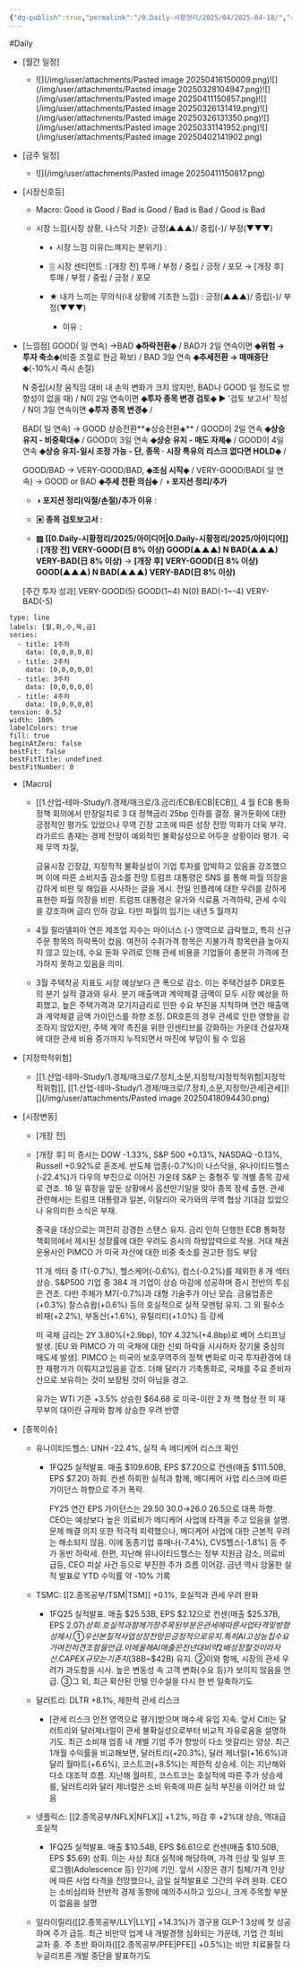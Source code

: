 ```yaml
---
{"dg-publish":true,"permalink":"/0.Daily-시황정리/2025/04/2025-04-18/","created":"2025-04-14T11:02:56.598+09:00","updated":"2025-08-13T15:19:53.982+09:00"}
---
```


#Daily 


- [월간 일정]
	- ![](/img/user/attachments/Pasted image 20250416150009.png)![](/img/user/attachments/Pasted image 20250328104947.png)![](/img/user/attachments/Pasted image 20250411150857.png)![](/img/user/attachments/Pasted image 20250326131419.png)![](/img/user/attachments/Pasted image 20250326131350.png)![](/img/user/attachments/Pasted image 20250331141952.png)![](/img/user/attachments/Pasted image 20250402141902.png)

- [금주 일정]
	- ![](/img/user/attachments/Pasted image 20250411150817.png)
		



- [시장신호등]
	- Macro: Good is Good / Bad is Good / Bad is Bad / Good is Bad
	  
	- 시장 느낌(시장 상황, 나스닥 기준): 긍정(▲▲▲)/ 중립(-)/ 부정(▼▼▼)
	  
		- ◐ 시장 느낌 이유(느껴지는 분위기) :
		  
		- ▒ 시장 센티먼트 : [개장 전] 투매 / 부정 / 중립 / 긍정 / 포모 → [개장 후] 투매 / 부정 / 중립 / 긍정 / 포모 
		  
		- ★ 내가 느끼는 무의식(내 상황에 기초한 느낌) : 긍정(▲▲▲)/ 중립(-)/ 부정(▼▼▼)
			- 이유 : 




- [느낌점] GOOD( 일 연속) →BAD **◈하락전환◈** / BAD가 2일 연속이면 **◈위험 → 투자 축소◈**(비중 조절로 현금 확보) / BAD 3일 연속 **◈추세전환 → 매매중단◈**(-10%시 즉시 손절) 
  
  N 중립(시장 움직임 대비 내 손익 변화가 크지 않지만, BAD나 GOOD 일 정도로 방향성이 없을 때) / N이 2일 연속이면  **◈투자 종목 변경 검토◈** ▶ '검토 보고서' 작성 / N이 3일 연속이면  **◈투자 종목 변경◈**  /
  
   BAD( 일 연속) → GOOD 상승전환**◈상승전환◈** / GOOD이 2일 연속 **◈상승 유지 - 비중확대◈**  / GOOD이 3일 연속 **◈상승 유지 - 매도 자제◈** / GOOD이 4일 연속 **◈상승 유지-일시 조정 가능 - 단, 종목 · 시장 특유의 리스크 없다면 HOLD◈** / 
  
  GOOD/BAD → VERY-GOOD/BAD, **◈조심 시작◈** /  VERY-GOOD/BAD(  일 연속) → GOOD or BAD  **◈추세 전환 의심◈** / **◑ 포지션 정리/추가**
  
	- **◑ 포지션 정리(익절/손절)/추가 이유** : 
	  
	- **▣ 종목 검토보고서** : 
	  
	- **▨ [[0.Daily-시황정리/2025/아이디어\|0.Daily-시황정리/2025/아이디어]] : [개장 전] VERY-GOOD(日 8% 이상) GOOD(▲▲▲)  N  BAD(▲▲▲) VERY-BAD(日 8% 이상)** → **[개장 후] VERY-GOOD(日 8% 이상) GOOD(▲▲▲)  N  BAD(▲▲▲) VERY-BAD(日 8% 이상)**
	   
	[주간 투자 성과] VERY-GOOD(5) GOOD(1~4)  N(0)  BAD(-1~-4) VERY-BAD(-5)

```chart
type: line
labels: [월,화,수,목,금]
series:
  - title: 1주차
    data: [0,0,0,0,0]
  - title: 2주차
    data: [0,0,0,0,0]
  - title: 3주차
    data: [0,0,0,0,0]
  - title: 4주차
    data: [0,0,0,0,0]
tension: 0.52
width: 100%
labelColors: true
fill: true
beginAtZero: false
bestFit: false
bestFitTitle: undefined
bestFitNumber: 0
```




- [Macro]
	- [[1.산업-테마-Study/1.경제/매크로/3.금리/ECB/ECB\|ECB]], 4 월 ECB 통화정책 회의에서 만장일치로 3 대 정책금리 25bp 인하를 결정. 물가둔화에 대한 긍정적인 평가도 있었으나 무역 긴장 고조에 따른 성장 전망 악화가 더욱 부각. 라가르드 총재는 경제 전망이 예외적인 불확실성으로 어두운 상황이라 평가. 국제 무역 차질,
	  
	  금융시장 긴장감, 지정학적 불확실성이 기업 투자를 압박하고 있음을 강조했으며 이에 따른 소비지출 감소를 전망 트럼프 대통령은 SNS 를 통해 파월 의장을 강하게 비판 및 해임을 시사하는 글을 게시. 전일 인플레에 대한 우려를 강하게 표현한 파월 의장을 비판. 트럼프 대통령은 유가와 식료품 가격하락, 관세 수익을 강조하며 금리 인하 강요. 다만 파월의 임기는 내년 5 월까지
	  
	- 4월 필라델피아 연은 제조업 지수는 마이너스 (-) 영역으로 급락했고, 특히 신규주문 항목의 하락폭이 컸음. 여전히 수취가격 항목은 지불가격 항목만큼 높아지지 않고 있는데, 수요 둔화 우려로 인해 관세 비용을 기업들이 충분히 가격에 전가하지 못하고 있음을 의미. 
	  
	- 3월 주택착공 지표도 시장 예상보다 큰 폭으로 감소. 이는 주택건설주 DR호튼의 분기 실적 결과와 유사. 분기 매출액과 계약체결 금액이 모두 시장 예상을 하회했고, 높은 주택가격과 모기지금리로 인한 수요 부진을 지적하며 연간 매출액과 계약체결 금액 가이던스를 하향 조정. DR호튼의 경우 관세로 인한 영향을 강조하지 않았지만, 주택 계약 촉진을 위한 인센티브를 강화하는 가운데 건설자재에 대한 관세 비용 증가까지
누적되면서 마진에 부담이 될 수 있음





- [지정학적위험]
	- [[1.산업-테마-Study/1.경제/매크로/7.정치,소문,지정학/지정학적위험\|지정학적위험]], [[1.산업-테마-Study/1.경제/매크로/7.정치,소문,지정학/관세\|관세]]![](/img/user/attachments/Pasted image 20250418094430.png)




- [시장변동]
	- [개장 전]
	  
	- [개장 후] 미 증시는 DOW -1.33%, S&P 500 +0.13%, NASDAQ -0.13%, Russell +0.92%로 혼조세. 반도체 업종(-0.7%)이 나스닥을, 유나이티드헬스(-22.4%)가 다우의 부진으로 이어진 가운데 S&P 는 중형주 및 개별 종목 강세로 견조. 18 일 휴장을 앞둔 상황에서 옵션만기일을 맞아 종목 장세 출현. 관세 관련해서는 트럼프 대통령과 일본, 이탈리아 국가와의 무역 협상 기대감 있었으나 유의미한 소식은 부재. 
	  
	  중국을 대상으로는 여전히 강경한 스탠스 유지. 금리 인하 단행한 ECB 통화정책회의에서 제시된 성장률에 대한 우려도 증시의 하방압력으로 작용. 거대 채권운용사인 PIMCO 가 미국 자산에 대한 비중 축소를 권고한 점도 부담
	  
	  11 개 섹터 중 IT(-0.7%), 헬스케어(-0.6%), 컴스(-0.2%)를 제외한 8 개 섹터 상승. S&P500 기업 중 384 개 기업이 상승 마감에 성공하며 증시 전반의 투심은 견조. 다만 주체가 M7(-0.7%)과 대형 기술주가 아닌 모습. 금융업종은(+0.3%) 찰스슈왑(+0.6%) 등의 호실적으로 실적 모멘텀 유지. 그 외 필수소비재(+2.2%), 부동산(+1.6%), 유틸리티(+1.0%) 등 강세
	  
	  미 국채 금리는 2Y 3.80%(+2.9bp), 10Y 4.32%(+4.8bp)로 베어 스티프닝 발생. [EU 와 PIMCO 가 미 국채에 대한 신뢰 하락을 시사하자 장기물 중심의 매도세 발생]. PIMCO 는 미국의 보호무역주의 정책 변화로 미국 투자환경에 대한 재평가가 이뤄지고있음을 강조. 더해 달러가 기축통화로, 국채를 주요 준비자산으로 보유하는 것이 보장된 것이 아님을 경고. 
	  
	  유가는 WTI 기준 +3.5% 상승한 $64.68 로 미국-이란 2 차 핵 협상 전 미 재무부의 대이란 규제와 함께 상승한 우려 반영






- [종목이슈]
	- 유나이티드헬스: UNH -22.4%, 실적 속 메디케어 리스크 확인
		- 1FQ25 실적발표. 매출 $109.60B, EPS $7.20으로 컨센(매출 $111.50B, EPS $7.20) 하회. 컨센 하회한 실적과 함께, 메디케어 사업 리스크에 따른 가이던스 하향으로 주가 폭락.
		  
		  FY25 연간 EPS 가이던스는 $29.50~$30.0→$26.0~$26.5으로 대폭 하향. CEO는 예상보다 높은 의료비가 메디케어 사업에 타격을 주고 있음을 설명. 문제 해결 의지 또한 적극적 피력했으나, 메디케어 사업에 대한 근본적 우려는 해소되지 않음. 이에 동종기업 휴매나(-7.4%), CVS헬스(-1.8%) 등 주가 동반 하락세. 한편, 지난해 유나이티드헬스는 정부 지원금 감소, 의료비 급등, CEO 피살 사건 등으로 부진한 주가 흐름 이어감. 금년 역시 암울한 실적 발표로 YTD 수익률 약 -10% 기록
		  
	- TSMC: [[2.종목공부/TSM\|TSM]] +0.1%, 호실적과 관세 우려 완화
		- 1FQ25 실적발표. 매출 $25.53B, EPS $2.12으로 컨센(매출 $25.37B, EPS $2.07) 상회. 호실적과 함께 가장 주목된 부분은 관세에 따른 사업 타격 및 방향성 제시. ①우선 본질적 사업 성장 전망은 긍정적으로 유지. 특히 AI 고성능 칩 수요가 여전히 견조함을 언급. 이에 올해 AI 매출은 전년 대비 약 2배 성장할 것이라 자신. CAPEX 규모는 기존치($38B~$42B) 유지. ②이와 함께, 시장의 관세 우려가 과도함을 시사. 높은 변동성 속 고객 변화(수요 등)가 보이지 않음을 언급. ③그 외, 최근 확산된 인텔 인수설을 다시 한 번 일축하기도
		  
	- 달러트리: DLTR +8.1%, 제한적 관세 리스크
		- [관세 리스크 안전 영역으로 평가]받으며 매수세 유입 지속. 앞서 Citi는 달러트리와 달러제너럴이 관세 불확실성으로부터 비교적 자유로움을 설명하기도. 최근 소비재 업종 내 개별 기업 주가 향방이 다소 엇갈리는 양상. 최근 1개월 수익률을 비교해보면, 달러트리(+20.3%), 달러 제너럴(+16.6%)과 달리 월마트(+6.6%), 코스트코(+8.5%)는 제한적 상승세. 이는 지난해와 다소 대조적 흐름. 지난해 월마트, 코스트코는 호실적에 따른 주가 상승세를, 달러트리와 달러 제너럴은 소비 위축에 따른 실적 부진을 이어간 바 있음
		  
	- 넷플릭스: [[2.종목공부/NFLX\|NFLX]] +1.2%, 마감 후 +2%대 상승, 역대급 호실적
		- 1FQ25 실적발표. 매출 $10.54B, EPS $6.61으로 컨센(매출 $10.50B, EPS $5.69) 상회. 이는 사상 최대 실적에 해당하며, 가격 인상 및 일부 프로그램(Adolescence 등) 인기에 기인. 앞서 시장은 경기 침체/가격 인상에 따른 사업 타격을 전망했으나, 금일 실적발표로 그간의 우려 완화. CEO는 소비심리와 전반적 경제 동향에 예의주시하고 있으나, 크게 주목할 부분이 없음을 설명
		  
	- 일라이릴리([[2.종목공부/LLY\|LLY]] +14.3%)가 경구용 GLP-1 3상에 첫 성공하며 주가 급등. 최근 비만약 업계 내 개발경쟁 심화되는 가운데, 기업 간 희비 교차 중. 주 초반 화이자([[2.종목공부/PFE\|PFE]] +0.5%)는 비만 치료물질 다누글리프론 개발 중단을 발표하기도
